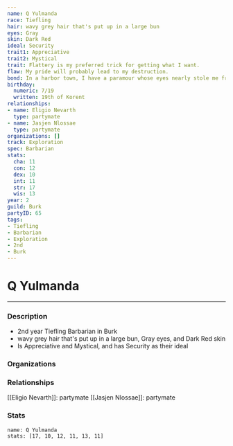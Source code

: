 ```yaml
---
name: Q Yulmanda
race: Tiefling
hair: wavy grey hair that's put up in a large bun
eyes: Gray
skin: Dark Red
ideal: Security
trait1: Appreciative
trait2: Mystical
trait: Flattery is my preferred trick for getting what I want.
flaw: My pride will probably lead to my destruction.
bond: In a harbor town, I have a paramour whose eyes nearly stole me from the sea.
birthday:
  numeric: 7/19
  written: 19th of Korent
relationships:
- name: Eligio Nevarth
  type: partymate
- name: Jasjen Nlossae
  type: partymate
organizations: []
track: Exploration
spec: Barbarian
stats:
  cha: 11
  con: 12
  dex: 10
  int: 11
  str: 17
  wis: 13
year: 2
guild: Burk
partyID: 65
tags:
- Tiefling
- Barbarian
- Exploration
- 2nd
- Burk
---
```

# Q Yulmanda
---
### Description
- 2nd year Tiefling Barbarian in Burk
- wavy grey hair that's put up in a large bun, Gray eyes, and Dark Red skin
- Is Appreciative and Mystical, and has Security as their ideal

### Organizations
### Relationships
[[Eligio Nevarth]]: partymate
[[Jasjen Nlossae]]: partymate
### Stats
```statblock
name: Q Yulmanda
stats: [17, 10, 12, 11, 13, 11]
```